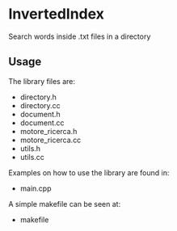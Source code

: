 # InvertedIndex
Search words inside .txt files in a directory

## Usage
The library files are:
  * directory.h
  * directory.cc
  * document.h
  * document.cc
  * motore_ricerca.h
  * motore_ricerca.cc
  * utils.h
  * utils.cc

Examples on how to use the library are found in:
  * main.cpp

A simple makefile can be seen at:
  * makefile
